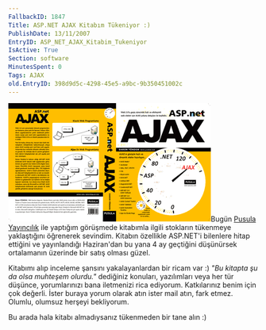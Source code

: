 ```yaml
---
FallbackID: 1847
Title: ASP.NET AJAX Kitabım Tükeniyor :)
PublishDate: 13/11/2007
EntryID: ASP_NET_AJAX_Kitabim_Tukeniyor
IsActive: True
Section: software
MinutesSpent: 0
Tags: AJAX
old.EntryID: 398d9d5c-4298-45e5-a9bc-9b350451002c
---
```

![](media/ASP_NET_AJAX_Kitabim_Tukeniyor/ajax.gif)Bugün [Pusula
Yayıncılık](http://www.pusula.com) ile yaptığım görüşmede kitabımla
ilgili stokların tükenmeye yaklaştığını öğrenerek sevindim. Kitabın
özellikle ASP.NET'i bilenlere hitap ettiğini ve yayınlandığı Haziran'dan
bu yana 4 ay geçtiğini düşünürsek ortalamanın üzerinde bir satış olması
güzel.

Kitabımı alıp inceleme şansını yakalayanlardan bir ricam var :) *"Bu
kitapta şu da olsa muhteşem olurdu."* dediğiniz konuları, yazılımları
veya her tür düşünce, yorumlarınızı bana iletmenizi rica ediyorum.
Katkılarınız benim için çok değerli. İster buraya yorum olarak atın
ister mail atın, fark etmez. Olumlu, olumsuz herşeyi bekliyorum.

Bu arada hala kitabı almadıysanız tükenmeden bir tane alın :)


